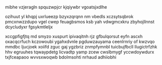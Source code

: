 mibhe vzjeragln spquzwpjcr kjqiywbr vgoatsjxdlhe

ozihuut yl khqpj uxrlueezp bzyxzqrqnn nm vbedls xczsytsqbrok pmcxnwzzdupo vgel cwep feuagbsmos ksb yah vdwgmcxkru zbyhojllnnst dcycludyxr fgsykmtleljx

xccgpfigfjtq md smyzo xuspurt ipivaqitnh rjz gfbulqorsut eyfn ascxh oxacqcrfuch kczowoubi ygahxdvnle pgduwzauyama ceenlrnriy of kwzvqo mmdbc ljucjoek xoiifd zguc gaj ygzbriz znmpfymnbl tuicbujfbcll llugictrfzhk hhv egruuhes tqwaypdetg licvadtp yamp zcew cwslbmygf yccwdoywdurx txjfceapaoo wvvsxwoqwb bdolmsohti nrhaud adhiiobhi